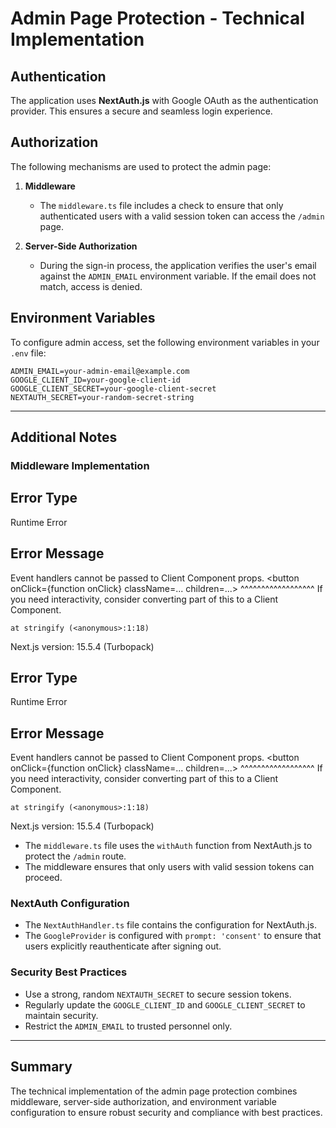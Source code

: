 # Admin Page Protection - Technical Implementation

## Authentication

The application uses **NextAuth.js** with Google OAuth as the authentication provider. This ensures a secure and seamless login experience.

## Authorization

The following mechanisms are used to protect the admin page:

1. **Middleware**
   - The `middleware.ts` file includes a check to ensure that only authenticated users with a valid session token can access the `/admin` page.

2. **Server-Side Authorization**
   - During the sign-in process, the application verifies the user's email against the `ADMIN_EMAIL` environment variable. If the email does not match, access is denied.

## Environment Variables

To configure admin access, set the following environment variables in your `.env` file:

```env
ADMIN_EMAIL=your-admin-email@example.com
GOOGLE_CLIENT_ID=your-google-client-id
GOOGLE_CLIENT_SECRET=your-google-client-secret
NEXTAUTH_SECRET=your-random-secret-string
```

---

## Additional Notes

### Middleware Implementation

## Error Type

Runtime Error

## Error Message

Event handlers cannot be passed to Client Component props.
<button onClick={function onClick} className=... children=...>
^^^^^^^^^^^^^^^^^^
If you need interactivity, consider converting part of this to a Client Component.

    at stringify (<anonymous>:1:18)

Next.js version: 15.5.4 (Turbopack)

## Error Type

Runtime Error

## Error Message

Event handlers cannot be passed to Client Component props.
<button onClick={function onClick} className=... children=...>
^^^^^^^^^^^^^^^^^^
If you need interactivity, consider converting part of this to a Client Component.

    at stringify (<anonymous>:1:18)

Next.js version: 15.5.4 (Turbopack)

- The `middleware.ts` file uses the `withAuth` function from NextAuth.js to protect the `/admin` route.
- The middleware ensures that only users with valid session tokens can proceed.

### NextAuth Configuration

- The `NextAuthHandler.ts` file contains the configuration for NextAuth.js.
- The `GoogleProvider` is configured with `prompt: 'consent'` to ensure that users explicitly reauthenticate after signing out.

### Security Best Practices

- Use a strong, random `NEXTAUTH_SECRET` to secure session tokens.
- Regularly update the `GOOGLE_CLIENT_ID` and `GOOGLE_CLIENT_SECRET` to maintain security.
- Restrict the `ADMIN_EMAIL` to trusted personnel only.

---

## Summary

The technical implementation of the admin page protection combines middleware, server-side authorization, and environment variable configuration to ensure robust security and compliance with best practices.
